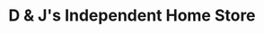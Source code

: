 ---
title: "D & J's Independent Home Store"
url: /kettering/d-and-js-independent-home-store/
shop: variety store
---